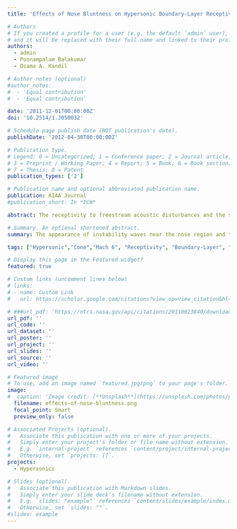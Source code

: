 ```yaml
---
title: 'Effects of Nose Bluntness on Hypersonic Boundary-Layer Receptivity and Stability over Cones'

# Authors
# If you created a profile for a user (e.g. the default `admin` user), write the username (folder name) here
# and it will be replaced with their full name and linked to their profile.
authors:
  - admin
  - Ponnampalam Balakumar
  - Osama A. Kandil

# Author notes (optional)
#author_notes:
#  - 'Equal contribution'
#  - 'Equal contribution'

date: '2011-12-01T00:00:00Z'
doi: '10.2514/1.J050032'

# Schedule page publish date (NOT publication's date).
publishDate: '2012-04-30T00:00:00Z'

# Publication type.
# Legend: 0 = Uncategorized; 1 = Conference paper; 2 = Journal article;
# 3 = Preprint / Working Paper; 4 = Report; 5 = Book; 6 = Book section;
# 7 = Thesis; 8 = Patent
publication_types: ['2']

# Publication name and optional abbreviated publication name.
publication: AIAA Journal
#publication_short: In *ICW*

abstract: The receptivity to freestream acoustic disturbances and the stability properties of hypersonic boundary layers are numerically investigated for boundary-layer flows over a 5-degree straight cone at a freestream Mach number of 6.0. To compute the shock and the interaction of the shock with the instability waves, the Navier-Stokes equations in axisymmetric coordinates were solved. In the governing equations, inviscid and viscous flux vectors are discretized using a fifth-order accurate weighted-essentially-non-oscillatory scheme. A third-order accurate total-variationdiminishing Runge-Kutta scheme is employed for time integration. After the mean flow field is computed, disturbances are introduced at the upstream end of the computational domain. The appearance of instability waves near the nose region and the receptivity of the boundary layer with respect to slow mode acoustic waves are investigated. Computations confirm the stabilizing effect of nose bluntness and the role of the entropy layer in the delay of boundary-layer transition. The current solutions, compared with experimental observations and other computational results, exhibit good agreement.

# Summary. An optional shortened abstract.
summary: The appearance of instability waves near the nose region and the receptivity of the boundary layer with respect to slow mode acoustic waves are investigated. Computations confirm the stabilizing effect of nose bluntness and the role of the entropy layer in the delay of boundary-layer transition. 

tags: ["Hypersonic","Cone","Mach 6", "Receptivity", "Boundary-Layer", "Stability", "DNS", "Instability", "Acoustic", "Wave", "Slow mode", "WENO", "TVD-RK"]

# Display this page in the Featured widget?
featured: true

# Custom links (uncomment lines below)
# links:
# - name: Custom Link
#   url: https://scholar.google.com/citations?view_op=view_citation&hl=en&user=RXSWKeMAAAAJ&citation_for_view=RXSWKeMAAAAJ:qjMakFHDy7sC

# ###url_pdf: 'https://ntrs.nasa.gov/api/citations/20110023840/downloads/20110023840.pdf'
url_pdf: ''
url_code: ''
url_dataset: ''
url_poster: ''
url_project: ''
url_slides: ''
url_source: ''
url_video: ''

# Featured image
# To use, add an image named `featured.jpg/png` to your page's folder.
image:
#  caption: 'Image credit: [**Unsplash**](https://unsplash.com/photos/pLCdAaMFLTE)'
  filename: effects-of-nose-bluntness.png
  focal_point: Smart
  preview_only: false

# Associated Projects (optional).
#   Associate this publication with one or more of your projects.
#   Simply enter your project's folder or file name without extension.
#   E.g. `internal-project` references `content/project/internal-project/index.md`.
#   Otherwise, set `projects: []`.
projects:
  - Hypersonics

# Slides (optional).
#   Associate this publication with Markdown slides.
#   Simply enter your slide deck's filename without extension.
#   E.g. `slides: "example"` references `content/slides/example/index.md`.
#   Otherwise, set `slides: ""`.
#slides: example
---
```

